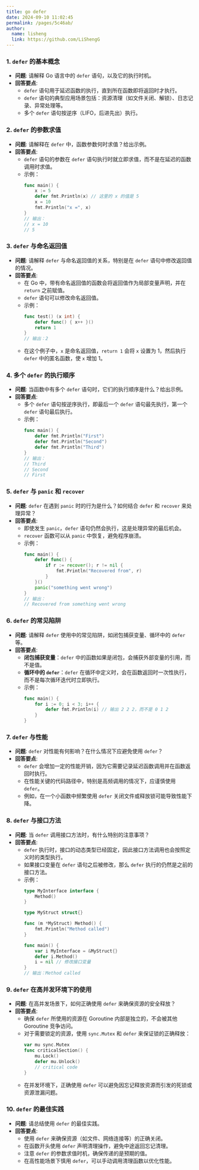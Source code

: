```yaml
---
title: go defer
date: 2024-09-10 11:02:45
permalink: /pages/5c46ab/
author: 
  name: lisheng
  link: https://github.com/LiShengG
---
```

### 1. **`defer` 的基本概念**
   - **问题**: 请解释 Go 语言中的 `defer` 语句，以及它的执行时机。
   - **回答要点**:
     - `defer` 语句用于延迟函数的执行，直到所在函数即将返回时才执行。
     - `defer` 语句的典型应用场景包括：资源清理（如文件关闭、解锁）、日志记录、异常处理等。
     - 多个 `defer` 语句按逆序（LIFO，后进先出）执行。

### 2. **`defer` 的参数求值**
   - **问题**: 请解释在 `defer` 中，函数参数何时求值？给出示例。
   - **回答要点**:
     - `defer` 语句的参数在 `defer` 语句执行时就立即求值，而不是在延迟的函数调用时求值。
     - 示例：
       ```go
       func main() {
           x := 5
           defer fmt.Println(x) // 这里的 x 的值是 5
           x = 10
           fmt.Println("x =", x)
       }
       // 输出：
       // x = 10
       // 5
       ```

### 3. **`defer` 与命名返回值**
   - **问题**: 请解释 `defer` 与命名返回值的关系，特别是在 `defer` 语句中修改返回值的情况。
   - **回答要点**:
     - 在 Go 中，带有命名返回值的函数会将返回值作为局部变量声明，并在 `return` 之前赋值。
     - `defer` 语句可以修改命名返回值。
     - 示例：
       ```go
       func test() (x int) {
           defer func() { x++ }()
           return 1
       }
       // 输出：2
       ```
     - 在这个例子中，`x` 是命名返回值，`return 1` 会将 `x` 设置为 1，然后执行 `defer` 中的匿名函数，使 `x` 增加 1。

### 4. **多个 `defer` 的执行顺序**
   - **问题**: 当函数中有多个 `defer` 语句时，它们的执行顺序是什么？给出示例。
   - **回答要点**:
     - 多个 `defer` 语句按逆序执行，即最后一个 `defer` 语句最先执行，第一个 `defer` 语句最后执行。
     - 示例：
       ```go
       func main() {
           defer fmt.Println("First")
           defer fmt.Println("Second")
           defer fmt.Println("Third")
       }
       // 输出：
       // Third
       // Second
       // First
       ```

### 5. **`defer` 与 `panic` 和 `recover`**
   - **问题**: `defer` 在遇到 `panic` 时的行为是什么？如何结合 `defer` 和 `recover` 来处理异常？
   - **回答要点**:
     - 即使发生 `panic`，`defer` 语句仍然会执行，这是处理异常的最后机会。
     - `recover` 函数可以从 `panic` 中恢复，避免程序崩溃。
     - 示例：
       ```go
       func main() {
           defer func() {
               if r := recover(); r != nil {
                   fmt.Println("Recovered from", r)
               }
           }()
           panic("something went wrong")
       }
       // 输出：
       // Recovered from something went wrong
       ```

### 6. **`defer` 的常见陷阱**
   - **问题**: 请解释 `defer` 使用中的常见陷阱，如闭包捕获变量、循环中的 `defer` 等。
   - **回答要点**:
     - **闭包捕获变量**：`defer` 中的函数如果是闭包，会捕获外部变量的引用，而不是值。
     - **循环中的 `defer`**：`defer` 在循环中定义时，会在函数返回时一次性执行，而不是每次循环迭代时立即执行。
     - 示例：
       ```go
       func main() {
           for i := 0; i < 3; i++ {
               defer fmt.Println(i) // 输出 2 2 2，而不是 0 1 2
           }
       }
       ```

### 7. **`defer` 与性能**
   - **问题**: `defer` 对性能有何影响？在什么情况下应避免使用 `defer`？
   - **回答要点**:
     - `defer` 会增加一定的性能开销，因为它需要记录延迟函数调用并在函数返回时执行。
     - 在性能关键的代码路径中，特别是高频调用的情况下，应谨慎使用 `defer`。
     - 例如，在一个小函数中频繁使用 `defer` 关闭文件或释放锁可能导致性能下降。

### 8. **`defer` 与接口方法**
   - **问题**: 当 `defer` 调用接口方法时，有什么特别的注意事项？
   - **回答要点**:
     - `defer` 执行时，接口的动态类型已经固定，因此接口方法调用也会按照定义时的类型执行。
     - 如果接口变量在 `defer` 语句之后被修改，那么 `defer` 执行的仍然是之前的接口方法。
     - 示例：
       ```go
       type MyInterface interface {
           Method()
       }

       type MyStruct struct{}

       func (m *MyStruct) Method() {
           fmt.Println("Method called")
       }

       func main() {
           var i MyInterface = &MyStruct{}
           defer i.Method()
           i = nil // 修改接口变量
       }
       // 输出：Method called
       ```

### 9. **`defer` 在高并发环境下的使用**
   - **问题**: 在高并发场景下，如何正确使用 `defer` 来确保资源的安全释放？
   - **回答要点**:
     - 确保 `defer` 所使用的资源在 Goroutine 内部是独立的，不会被其他 Goroutine 竞争访问。
     - 对于需要锁定的资源，使用 `sync.Mutex` 和 `defer` 来保证锁的正确释放：
       ```go
       var mu sync.Mutex
       func criticalSection() {
           mu.Lock()
           defer mu.Unlock()
           // critical code
       }
       ```
     - 在并发环境下，正确使用 `defer` 可以避免因忘记释放资源而引发的死锁或资源泄漏问题。

### 10. **`defer` 的最佳实践**
   - **问题**: 请总结使用 `defer` 的最佳实践。
   - **回答要点**:
     - 使用 `defer` 来确保资源（如文件、网络连接等）的正确关闭。
     - 在函数开头使用 `defer` 声明清理操作，避免中途返回忘记清理。
     - 注意 `defer` 的参数求值时机，确保传递的是预期的值。
     - 在高性能场景下慎用 `defer`，可以手动调用清理函数以优化性能。

